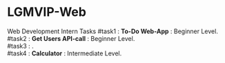 # LGMVIP-Web
Web Development Intern Tasks
#task1 : **To-Do Web-App** : Beginner Level.\
#task2 : **Get Users API-call** : Beginner Level.\
#task3 : .\
#task4 : **Calculator** : Intermediate Level.

